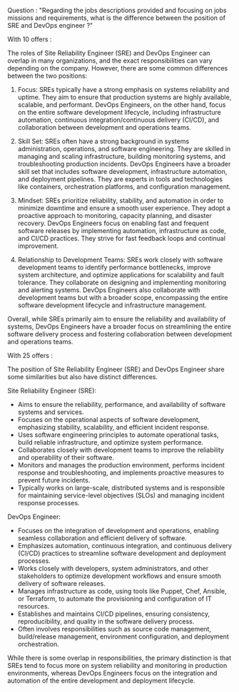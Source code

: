 Question : "Regarding the jobs descriptions provided and focusing on jobs missions and requirements, what is the difference between the position of SRE and DevOps engineer ?"


With 10 offers :

The roles of Site Reliability Engineer (SRE) and DevOps Engineer can overlap in many organizations, and the exact responsibilities can vary depending on the company. However, there are some common differences between the two positions:

1. Focus: SREs typically have a strong emphasis on systems reliability and uptime. They aim to ensure that production systems are highly available, scalable, and performant. DevOps Engineers, on the other hand, focus on the entire software development lifecycle, including infrastructure automation, continuous integration/continuous delivery (CI/CD), and collaboration between development and operations teams.

2. Skill Set: SREs often have a strong background in systems administration, operations, and software engineering. They are skilled in managing and scaling infrastructure, building monitoring systems, and troubleshooting production incidents. DevOps Engineers have a broader skill set that includes software development, infrastructure automation, and deployment pipelines. They are experts in tools and technologies like containers, orchestration platforms, and configuration management.

3. Mindset: SREs prioritize reliability, stability, and automation in order to minimize downtime and ensure a smooth user experience. They adopt a proactive approach to monitoring, capacity planning, and disaster recovery. DevOps Engineers focus on enabling fast and frequent software releases by implementing automation, infrastructure as code, and CI/CD practices. They strive for fast feedback loops and continual improvement.

4. Relationship to Development Teams: SREs work closely with software development teams to identify performance bottlenecks, improve system architecture, and optimize applications for scalability and fault tolerance. They collaborate on designing and implementing monitoring and alerting systems. DevOps Engineers also collaborate with development teams but with a broader scope, encompassing the entire software development lifecycle and infrastructure management.

Overall, while SREs primarily aim to ensure the reliability and availability of systems, DevOps Engineers have a broader focus on streamlining the entire software delivery process and fostering collaboration between development and operations teams.


With 25 offers :

The position of Site Reliability Engineer (SRE) and DevOps Engineer share some similarities but also have distinct differences. 

Site Reliability Engineer (SRE): 
- Aims to ensure the reliability, performance, and availability of software systems and services.
- Focuses on the operational aspects of software development, emphasizing stability, scalability, and efficient incident response.
- Uses software engineering principles to automate operational tasks, build reliable infrastructure, and optimize system performance.
- Collaborates closely with development teams to improve the reliability and operability of their software.
- Monitors and manages the production environment, performs incident response and troubleshooting, and implements proactive measures to prevent future incidents.
- Typically works on large-scale, distributed systems and is responsible for maintaining service-level objectives (SLOs) and managing incident response processes.

DevOps Engineer:
- Focuses on the integration of development and operations, enabling seamless collaboration and efficient delivery of software.
- Emphasizes automation, continuous integration, and continuous delivery (CI/CD) practices to streamline software development and deployment processes.
- Works closely with developers, system administrators, and other stakeholders to optimize development workflows and ensure smooth delivery of software releases.
- Manages infrastructure as code, using tools like Puppet, Chef, Ansible, or Terraform, to automate the provisioning and configuration of IT resources.
- Establishes and maintains CI/CD pipelines, ensuring consistency, reproducibility, and quality in the software delivery process.
- Often involves responsibilities such as source code management, build/release management, environment configuration, and deployment orchestration.

While there is some overlap in responsibilities, the primary distinction is that SREs tend to focus more on system reliability and monitoring in production environments, whereas DevOps Engineers focus on the integration and automation of the entire development and deployment lifecycle.
